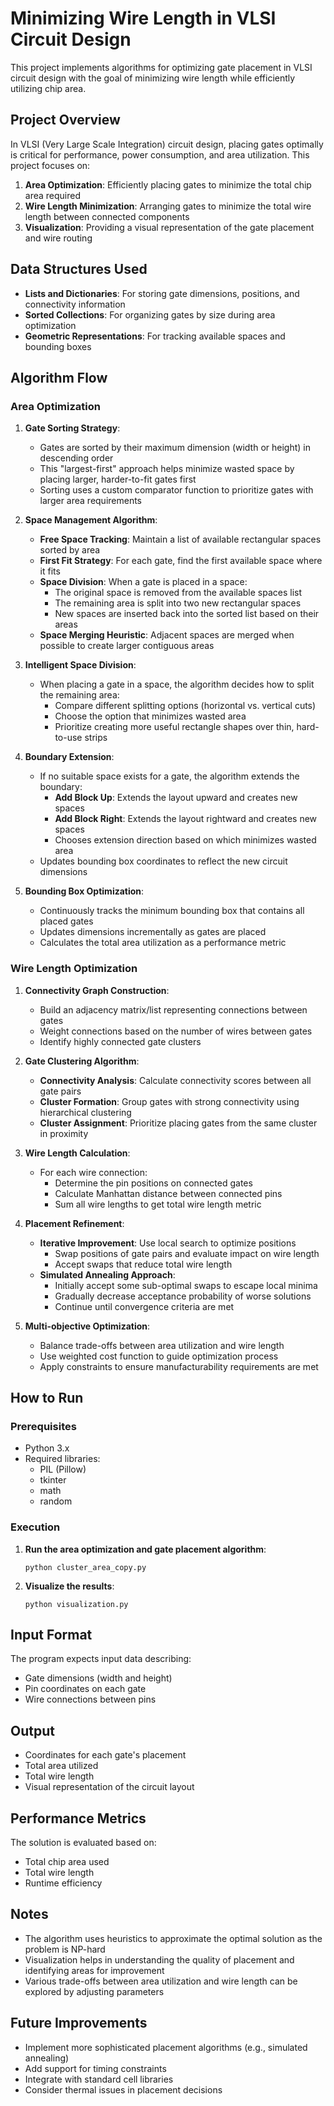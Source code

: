 # Minimizing Wire Length in VLSI Circuit Design

This project implements algorithms for optimizing gate placement in VLSI circuit design with the goal of minimizing wire length while efficiently utilizing chip area.

## Project Overview

In VLSI (Very Large Scale Integration) circuit design, placing gates optimally is critical for performance, power consumption, and area utilization. This project focuses on:

1. **Area Optimization**: Efficiently placing gates to minimize the total chip area required
2. **Wire Length Minimization**: Arranging gates to minimize the total wire length between connected components
3. **Visualization**: Providing a visual representation of the gate placement and wire routing

## Data Structures Used

- **Lists and Dictionaries**: For storing gate dimensions, positions, and connectivity information
- **Sorted Collections**: For organizing gates by size during area optimization
- **Geometric Representations**: For tracking available spaces and bounding boxes

## Algorithm Flow

### Area Optimization

1. **Gate Sorting Strategy**:
   - Gates are sorted by their maximum dimension (width or height) in descending order
   - This "largest-first" approach helps minimize wasted space by placing larger, harder-to-fit gates first
   - Sorting uses a custom comparator function to prioritize gates with larger area requirements

2. **Space Management Algorithm**:
   - **Free Space Tracking**: Maintain a list of available rectangular spaces sorted by area
   - **First Fit Strategy**: For each gate, find the first available space where it fits
   - **Space Division**: When a gate is placed in a space:
     - The original space is removed from the available spaces list
     - The remaining area is split into two new rectangular spaces
     - New spaces are inserted back into the sorted list based on their areas
   - **Space Merging Heuristic**: Adjacent spaces are merged when possible to create larger contiguous areas

3. **Intelligent Space Division**:
   - When placing a gate in a space, the algorithm decides how to split the remaining area:
     - Compare different splitting options (horizontal vs. vertical cuts)
     - Choose the option that minimizes wasted area
     - Prioritize creating more useful rectangle shapes over thin, hard-to-use strips

4. **Boundary Extension**:
   - If no suitable space exists for a gate, the algorithm extends the boundary:
     - **Add Block Up**: Extends the layout upward and creates new spaces
     - **Add Block Right**: Extends the layout rightward and creates new spaces
     - Chooses extension direction based on which minimizes wasted area
   - Updates bounding box coordinates to reflect the new circuit dimensions

5. **Bounding Box Optimization**:
   - Continuously tracks the minimum bounding box that contains all placed gates
   - Updates dimensions incrementally as gates are placed
   - Calculates the total area utilization as a performance metric

### Wire Length Optimization

1. **Connectivity Graph Construction**:
   - Build an adjacency matrix/list representing connections between gates
   - Weight connections based on the number of wires between gates
   - Identify highly connected gate clusters

2. **Gate Clustering Algorithm**:
   - **Connectivity Analysis**: Calculate connectivity scores between all gate pairs
   - **Cluster Formation**: Group gates with strong connectivity using hierarchical clustering
   - **Cluster Assignment**: Prioritize placing gates from the same cluster in proximity

3. **Wire Length Calculation**:
   - For each wire connection:
     - Determine the pin positions on connected gates
     - Calculate Manhattan distance between connected pins
     - Sum all wire lengths to get total wire length metric

4. **Placement Refinement**:
   - **Iterative Improvement**: Use local search to optimize positions
     - Swap positions of gate pairs and evaluate impact on wire length
     - Accept swaps that reduce total wire length
   - **Simulated Annealing Approach**: 
     - Initially accept some sub-optimal swaps to escape local minima
     - Gradually decrease acceptance probability of worse solutions
     - Continue until convergence criteria are met

5. **Multi-objective Optimization**:
   - Balance trade-offs between area utilization and wire length
   - Use weighted cost function to guide optimization process
   - Apply constraints to ensure manufacturability requirements are met

## How to Run

### Prerequisites

- Python 3.x
- Required libraries: 
  - PIL (Pillow)
  - tkinter
  - math
  - random

### Execution

1. **Run the area optimization and gate placement algorithm**:
   ```
   python cluster_area_copy.py
   ```

2. **Visualize the results**:
   ```
   python visualization.py
   ```

## Input Format

The program expects input data describing:
- Gate dimensions (width and height)
- Pin coordinates on each gate
- Wire connections between pins

## Output

- Coordinates for each gate's placement
- Total area utilized
- Total wire length
- Visual representation of the circuit layout

## Performance Metrics

The solution is evaluated based on:
- Total chip area used
- Total wire length
- Runtime efficiency

## Notes

- The algorithm uses heuristics to approximate the optimal solution as the problem is NP-hard
- Visualization helps in understanding the quality of placement and identifying areas for improvement
- Various trade-offs between area utilization and wire length can be explored by adjusting parameters

## Future Improvements

- Implement more sophisticated placement algorithms (e.g., simulated annealing)
- Add support for timing constraints
- Integrate with standard cell libraries
- Consider thermal issues in placement decisions